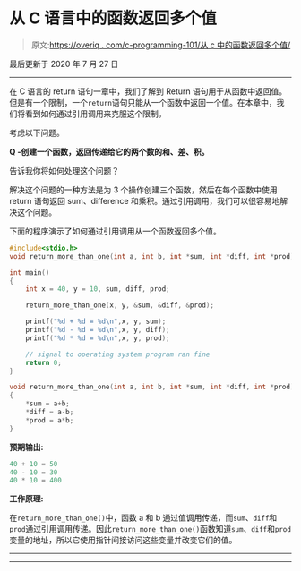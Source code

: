 # 从 C 语言中的函数返回多个值

> 原文:[https://overiq . com/c-programming-101/从 c 中的函数返回多个值/](https://overiq.com/c-programming-101/returning-more-than-one-value-from-function-in-c/)

最后更新于 2020 年 7 月 27 日

* * *

在 C 语言的 return 语句一章中，我们了解到 Return 语句用于从函数中返回值。但是有一个限制，一个`return`语句只能从一个函数中返回一个值。在本章中，我们将看到如何通过引用调用来克服这个限制。

考虑以下问题。

**Q -创建一个函数，返回传递给它的两个数的和、差、积。**

告诉我你将如何处理这个问题？

解决这个问题的一种方法是为 3 个操作创建三个函数，然后在每个函数中使用 return 语句返回 sum、difference 和乘积。通过引用调用，我们可以很容易地解决这个问题。

下面的程序演示了如何通过引用调用从一个函数返回多个值。

```c
#include<stdio.h>
void return_more_than_one(int a, int b, int *sum, int *diff, int *prod);

int main()
{
    int x = 40, y = 10, sum, diff, prod;

    return_more_than_one(x, y, &sum, &diff, &prod);

    printf("%d + %d = %d\n",x, y, sum);
    printf("%d - %d = %d\n",x, y, diff);
    printf("%d * %d = %d\n",x, y, prod);

    // signal to operating system program ran fine
    return 0;
}

void return_more_than_one(int a, int b, int *sum, int *diff, int *prod)
{
    *sum = a+b;
    *diff = a-b;
    *prod = a*b;
}

```

**预期输出:**

```c
40 + 10 = 50
40 - 10 = 30
40 * 10 = 400

```

**工作原理:**

在`return_more_than_one()`中，函数 a 和 b 通过值调用传递，而`sum`、`diff`和`prod`通过引用调用传递。因此`return_more_than_one()`函数知道`sum`、`diff`和`prod`变量的地址，所以它使用指针间接访问这些变量并改变它们的值。

* * *

* * *